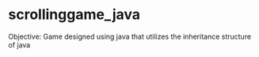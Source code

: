 # scrollinggame_java
Objective: Game designed using java that utilizes the inheritance structure of java

